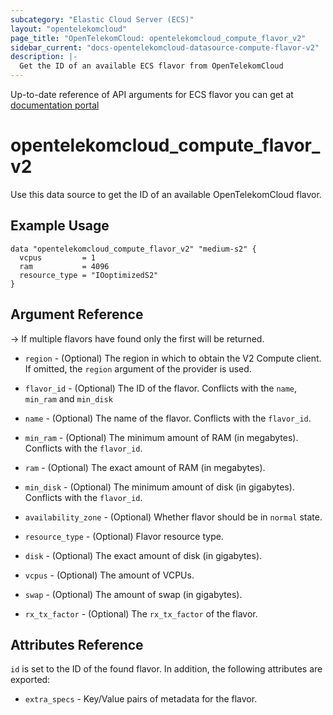 ```yaml
---
subcategory: "Elastic Cloud Server (ECS)"
layout: "opentelekomcloud"
page_title: "OpenTelekomCloud: opentelekomcloud_compute_flavor_v2"
sidebar_current: "docs-opentelekomcloud-datasource-compute-flavor-v2"
description: |-
  Get the ID of an available ECS flavor from OpenTelekomCloud
---
```


Up-to-date reference of API arguments for ECS flavor you can get at
[documentation portal](https://docs.otc.t-systems.com/elastic-cloud-server/api-ref/native_openstack_nova_apis/flavor_management/querying_ecs_flavors.html#en-us-topic-0065817705)

# opentelekomcloud_compute_flavor_v2

Use this data source to get the ID of an available OpenTelekomCloud flavor.

## Example Usage

```hcl
data "opentelekomcloud_compute_flavor_v2" "medium-s2" {
  vcpus         = 1
  ram           = 4096
  resource_type = "IOoptimizedS2"
}
```

## Argument Reference

-> If multiple flavors have found only the first will be returned.

* `region` - (Optional) The region in which to obtain the V2 Compute client.
  If omitted, the `region` argument of the provider is used.

* `flavor_id` - (Optional) The ID of the flavor. Conflicts with the `name`,
  `min_ram` and `min_disk`

* `name` - (Optional) The name of the flavor. Conflicts with the `flavor_id`.

* `min_ram` - (Optional) The minimum amount of RAM (in megabytes). Conflicts
  with the `flavor_id`.

* `ram` - (Optional) The exact amount of RAM (in megabytes).

* `min_disk` - (Optional) The minimum amount of disk (in gigabytes). Conflicts
  with the `flavor_id`.

* `availability_zone` - (Optional) Whether flavor should be in `normal` state.

* `resource_type` - (Optional) Flavor resource type.

* `disk` - (Optional) The exact amount of disk (in gigabytes).

* `vcpus` - (Optional) The amount of VCPUs.

* `swap` - (Optional) The amount of swap (in gigabytes).

* `rx_tx_factor` - (Optional) The `rx_tx_factor` of the flavor.

## Attributes Reference

`id` is set to the ID of the found flavor. In addition, the following attributes
are exported:

* `extra_specs` - Key/Value pairs of metadata for the flavor.
